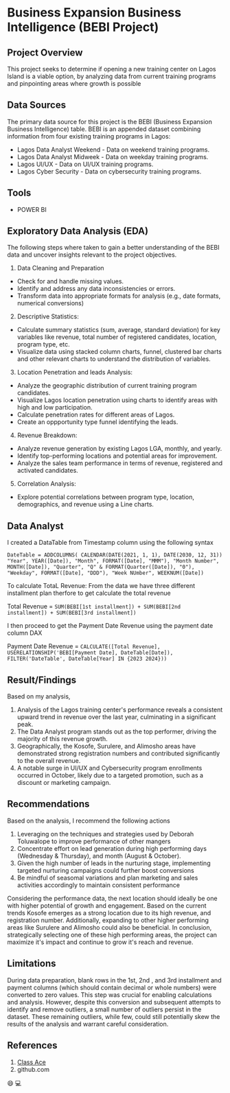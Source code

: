 # Business Expansion Business Intelligence (BEBI Project)

## Project Overview
This project seeks to determine if opening a new training center on Lagos Island is a viable option, by analyzing data from current training programs and pinpointing areas where growth is possible

## Data Sources
The primary data source for this project is the BEBI (Business Expansion Business Intelligence) table.  BEBI is an appended dataset combining information from four existing training programs in Lagos:

- Lagos Data Analyst Weekend - Data on weekend training programs.
- Lagos Data Analyst Midweek - Data on weekday training programs.
- Lagos UI/UX - Data on UI/UX training programs.
- Lagos Cyber Security - Data on cybersecurity training programs.

## Tools 
- POWER BI

## Exploratory Data Analysis (EDA)
The following steps where taken to gain a better understanding of the BEBI data and uncover insights relevant to the project objectives.
1. Data Cleaning and Preparation
- Check for and handle missing values.
- Identify and address any data inconsistencies or errors.
- Transform data into appropriate formats for analysis (e.g., date formats, numerical conversions)

2. Descriptive Statistics:
- Calculate summary statistics (sum, average, standard deviation) for key variables like revenue, total number of registered candidates, location, program type, etc.
- Visualize data using stacked column charts, funnel, clustered bar charts and other relevant charts to understand the distribution of variables.

3. Location Penetration and leads Analysis:
- Analyze the geographic distribution of current training program candidates.
- Visualize Lagos location penetration using charts to identify areas with high and low participation.
- Calculate penetration rates for different areas of Lagos.
- Create an oppportunity type funnel identifying the leads.

4. Revenue Breakdown:
- Analyze revenue generation by existing Lagos LGA, monthly, and yearly.
- Identify top-performing locations and potential areas for improvement.
- Analyze the sales team performance in terms of revenue, registered and activated candidates.

5. Correlation Analysis:
- Explore potential correlations between program type, location, demographics, and revenue using a Line charts.

## Data Analyst 
I created a DataTable  from Timestamp column using the following syntax

`DateTable = ADDCOLUMNS(
CALENDAR(DATE(2021, 1, 1), DATE(2030, 12, 31))
"Year", YEAR([Date]),
"Month", FORMAT([Date], "MMM"),
"Month Number", MONTH([Date]),
"Quarter", "Q" & FORMAT(Quarter([Date]), "0"),
"Weekday", FORMAT([Date], "DDD"),
"Week NUmber", WEEKNUM([Date])`

To calculate TotaL Revenue: From the data we have three different installment plan therfore to get calculate the total revenue 

Total Revenue = `SUM(BEBI[1st installment]) + SUM(BEBI[2nd installment]) + SUM(BEBI[3rd installment])`

I then proceed to get the Payment Date Revenue using the payment date column
DAX

Payment Date Revenue = `CALCULATE([Total Revenue], 
                      USERELATIONSHIP('BEBI[Payment Date],
                      DateTable[Date]),
                      FILTER('DateTable', DateTable[Year] IN {2023 2024}))`


## Result/Findings
Based on my analysis, 
1. Analysis of the Lagos training center's performance reveals a consistent upward trend in revenue over the last year, culminating in a significant peak.
2. The Data Analyst program stands out as the top performer, driving the majority of this revenue growth.
3. Geographically, the Kosofe, Surulere, and Alimosho areas have demonstrated strong registration numbers and contributed significantly to the overall revenue.
4. A notable surge in UI/UX and Cybersecurity program enrollments occurred in October, likely due to a targeted promotion, such as a discount or marketing campaign.

## Recommendations
Based on the analysis, I recommend the following actions
1. Leveraging on the techniques and  strategies used by Deborah Toluwalope to improve performance of other mangers
2. Concentrate effort on lead generation during high performing days (Wednesday & Thursday), and month (August & October).
3. Given the high number of leads in the nurturing stage, implementing targeted nurturing campaigns could further boost conversions
4. Be mindful of seasomal variations and plan marketing and sales activities accordingly to maintain consistent performance
   
Considering the performance data, the next location should ideally be one with higher potential of growth and engagement. Based on the current trends Kosofe emerges as a strong location due to its high revenue, and registration number.
Additionally, expanding to other higher performing areas like Surulere and Alimosho could also be beneficial. In conclusion, strategically selecting one of these high performing areas, the project can maximize it's impact and continue to grow it's reach and revenue. 

## Limitations
During data preparation, blank rows in the 1st, 2nd , and 3rd installment and payment columns (which should contain decimal or whole numbers) were converted to zero values. This step was crucial for enabling calculations and analysis. 
However, despite this conversion and subsequent attempts to identify and remove outliers, a small number of outliers persist in the dataset. These remaining outliers, while few, could still potentially skew the results of the analysis and warrant careful consideration.

## References
1. [Class Ace](www.classace.ai)
2. github.com

😄
💻



